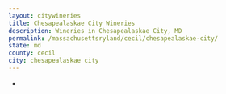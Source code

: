 ```yaml
---
layout: citywineries
title: Chesapealaskae City Wineries
description: Wineries in Chesapealaskae City, MD
permalink: /massachusettsryland/cecil/chesapealaskae-city/
state: md
county: cecil
city: chesapealaskae city
---
```

-
